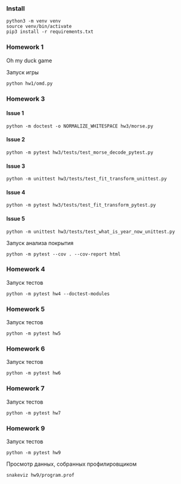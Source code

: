 ### Install
```shell script
python3 -m venv venv
source venv/bin/activate
pip3 install -r requirements.txt
```

### Homework 1
Oh my duck game

Запуск игры
```shell script
python hw1/omd.py
```

### Homework 3
#### Issue 1
```shell script
python -m doctest -o NORMALIZE_WHITESPACE hw3/morse.py
```
#### Issue 2
```shell script
python -m pytest hw3/tests/test_morse_decode_pytest.py
```

#### Issue 3
```shell script
python -m unittest hw3/tests/test_fit_transform_unittest.py
```

#### Issue 4
```shell script
python -m pytest hw3/tests/test_fit_transform_pytest.py
```
#### Issue 5
```shell script
python -m unittest hw3/tests/test_what_is_year_now_unittest.py
```
Запуск анализа покрытия
```shell script
python -m pytest --cov . --cov-report html
```

### Homework 4
Запуск тестов
```shell script
python -m pytest hw4 --doctest-modules
```

### Homework 5
Запуск тестов
```shell script
python -m pytest hw5
```
### Homework 6
Запуск тестов
```shell script
python -m pytest hw6
```

### Homework 7
Запуск тестов
```shell script
python -m pytest hw7
```

### Homework 9
Запуск тестов
```shell script
python -m pytest hw9
```
Просмотр данных, собранных профилировщиком 
```shell script
snakeviz hw9/program.prof
```
